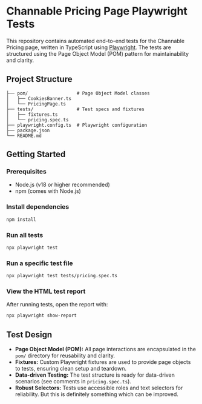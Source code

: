 # Channable Pricing Page Playwright Tests

This repository contains automated end-to-end tests for the Channable Pricing page, written in TypeScript using [Playwright](https://playwright.dev/). The tests are structured using the Page Object Model (POM) pattern for maintainability and clarity.

## Project Structure

```
├── pom/                  # Page Object Model classes
│   ├── CookiesBanner.ts
│   └── PricingPage.ts
├── tests/                # Test specs and fixtures
│   ├── fixtures.ts
│   └── pricing.spec.ts
├── playwright.config.ts  # Playwright configuration
├── package.json
└── README.md
```

## Getting Started

### Prerequisites

- Node.js (v18 or higher recommended)
- npm (comes with Node.js)

### Install dependencies

```sh
npm install
```

### Run all tests

```sh
npx playwright test
```

### Run a specific test file

```sh
npx playwright test tests/pricing.spec.ts
```

### View the HTML test report

After running tests, open the report with:

```sh
npx playwright show-report
```

## Test Design

- **Page Object Model (POM):** All page interactions are encapsulated in the `pom/` directory for reusability and clarity.
- **Fixtures:** Custom Playwright fixtures are used to provide page objects to tests, ensuring clean setup and teardown.
- **Data-driven Testing:** The test structure is ready for data-driven scenarios (see comments in `pricing.spec.ts`).
- **Robust Selectors:** Tests use accessible roles and text selectors for reliability. But this is definitely something which can be improved.
